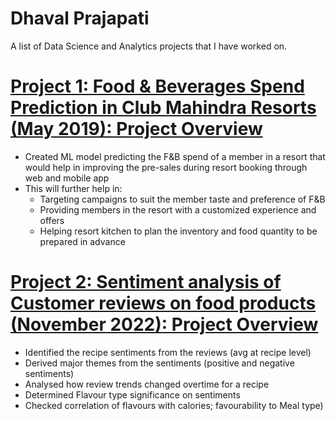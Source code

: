 # Dhaval Prajapati
A list of Data Science and Analytics projects that I have worked on.

# [Project 1: Food & Beverages Spend Prediction in Club Mahindra Resorts (May 2019): Project Overview](https://github.com/dpdhaval7/DataOlympics)
* Created ML model predicting the F&B spend of a member in a resort that would help in improving the pre-sales during resort booking through web and mobile app
* This will further help in:
  * Targeting campaigns to suit the member taste and preference of F&B
  * Providing members in the resort with a customized experience and offers
  * Helping resort kitchen to plan the inventory and food quantity to be prepared in advance


# [Project 2: Sentiment analysis of Customer reviews on food products (November 2022): Project Overview](https://github.com/dpdhaval7/CODEICON4.0)
* Identified the recipe sentiments from the reviews (avg at recipe level)
* Derived major themes from the sentiments (positive and negative sentiments)
* Analysed how review trends changed overtime for a recipe
* Determined Flavour type significance on sentiments
* Checked correlation of flavours with calories; favourability to Meal type)

